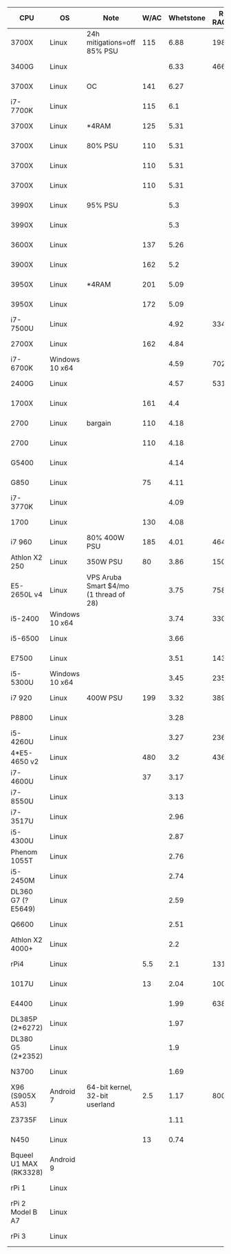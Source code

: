CPU|OS|Note|W/AC|Whetstone|R@H RAC/real|R@H date|OPN RAC/real|OPN date|$/RAM|$/PSU|$/mobo|$/CPU|$ date|Listed FLOPS|TDP|core|thread|cache|base|all-turbo|boost|RAMGB|RAMMHZ
-|-|-|-|-|-|-|-|-|-|-|-|-|-|-|-|-|-|-|-|-|-|-|-
3700X|Linux|24h mitigations=off 85% PSU|115|6.88|19880|2020-10-07|13482|2020-07-04|70|45|60|400|2020-05|||8|16|36|3.6||4.4|16|3200
3400G|Linux|||6.33|4663|2020-06-06|||35|45|60|220|2020-05||65|4|8|6|3.7||4.2|8|2933
3700X|Linux|OC|141|6.27|||||70|45|60|400|2020-05|||8|16|36|4.25||4.4|16|3200
i7-7700K|Linux||115|6.1|||||25|40|30|150|2020-05||91|4|8|8|4.2||4.5|8|2400
3700X|Linux|*4RAM|125|5.31|||||333|45|75|400|2020-05||65|8|16|36|3.6||4.4|64|3200
3700X|Linux|80% PSU|110|5.31|||||70|23|60|400|2020-05||65|8|16|36|3.6||4.4|16|3200
3700X|Linux||110|5.31|||||70|45|60|400|2020-05||65|8|16|36|3.6||4.4|16|3200
3700X|Linux||110|5.31|||||82|44|56|360|2020-06||65|8|16|36|3.6||4.4|16|3200
3990X|Linux|95% PSU||5.3|||||560|200|333|3990|2020-05||280|64|128|288|2.9||4.3|128|4*3200
3990X|Linux|||5.3|||||560|60|333|3990|2020-05||280|64|128|288|2.9||4.3|128|4*3200
3600X|Linux||137|5.26|||||53|45|60|233|2020-05||95|6|12|35|3.8||4.4|12|3200
3900X|Linux||162|5.2|||||105|45|60|500|2020-05||105|12|24|70|3.8||4.6|24|3200
3950X|Linux|*4RAM|201|5.09|||||560|45|60|1000|2020-05||105|16|32|72|3.5||4.7|128|3200
3950X|Linux||172|5.09|||||140|45|60|1000|2020-05||105|16|32|72|3.5||4.7|32|3200
i7-7500U|Linux|||4.92|3345|2020-06-03|||||||||15|2|4|4|2.7||3.5|8|2133
2700X|Linux||162|4.84|||||70|45|60|200|2020-05||105|8|16|20|3.7||4.3|16|2933
i7-6700K|Windows 10 x64|||4.59|7025|2020-10-07|||||||||91|4|8|8|4||4.2|16|2133
2400G|Linux|||4.57|5316|2020-06-02|||35|45|60|117|2020-05||65|4|8|6|3.6||3.9|8|2933
1700X|Linux||161|4.4|||||76|33|57|133|2020-05||95|8|16|20|3.4||3.8|16|2667
2700|Linux|bargain|110|4.18|||||76|33|57|133|2020-06||65|8|16|20|3.2||4.1|16|2933
2700|Linux||110|4.18|||||70|45|60|200|2020-05||65|8|16|20|3.2||4.1|16|2933
G5400|Linux|||4.14||||||||66|2020-05||58|2|4|4|3.7|||2|2400
G850|Linux||75|4.11|||||||||2020-10||65|2||3|2.9|||2|1333
i7-3770K|Linux|||4.09||||||||100|2020-10||77|4|8|8|3.5||3.9|8|1600
1700|Linux||130|4.08|||||76|33|57|133|2020-05||65|8|16|20|3||3.7|16|2667
i7 960|Linux|80% 400W PSU|185|4.01|4646|2020-10-07|||||||||130|4|8|8|3.2||3.46|24|1066
Athlon X2 250|Linux|350W PSU|80|3.86|1500|2020-10-02|||||||||65|2||2|3|||8|1333
E5-2650L v4|Linux|VPS Aruba Smart $4/mo (1 thread of 28)||3.75|758|2020-06-19|||||||||2.3|1||1.25|1.7||2.5|1|2400
i5-2400|Windows 10 x64|||3.74|3303|2020-10-07|||||||||95|4||6|3.1||3.4|12|1333
i5-6500|Linux|||3.66||||||||66|2020-05||65|4||6|3.2||3.6|4|2133
E7500|Linux|||3.51|1436|2020-05-28||||||66|2020-05||65|2||3|2.93|||2|1066
i5-5300U|Windows 10 x64|||3.45|2357|2020-10-07|||||||||15|2|4|3|2.3||2.9|8|1600
i7 920|Linux|400W PSU|199|3.32|3893|2020-10-07|||||||||130|4|8|8|2.67||2.93|12|1066
P8800|Linux|||3.28||||||||66|2020-05||25|2||3|2.66|||2|1066
i5-4260U|Linux|||3.27|2366|2020-03-01||||||66|2020-05||15|2|4|3|1.4|2.4|2.7|4|1600
4*E5-4650 v2|Linux||480|3.2|43618|2020-10-07|||1500|500|1000|1148|2020-10||380|40|80|100|2.4|2.7|2.9|384|1866
i7-4600U|Linux||37|3.17||||||||66|2020-05||15|2|4|4|2.1|2.6|3.3||1600
i7-8550U|Linux|||3.13||||||||66|2020-10||25|4|8|8|2||4||2400
i7-3517U|Linux|||2.96||||||||66|2020-10||17|2|4|4|1.9||3||1600
i5-4300U|Linux|||2.87||||||||66|2020-10||15|2|4|3|1.9||2.9||1600
Phenom 1055T|Linux|||2.76||||||||66|2020-05||95|6||9|2.8|||6|1600
i5-2450M|Linux|||2.74||||||||66|2020-10||35|2|4|3|2.5||3.1||1333
DL360 G7 (? E5649)|Linux|||2.59|||||||||2020-10||80|6|12|12|2.53|||12|1333
Q6600|Linux|||2.51||||||||66|2020-05||65|4||8|2.4|||4|1066
Athlon X2 4000+|Linux|||2.2||||||||66|2020-05||65|2||2|2|||2|800
rPi4|Linux||5.5|2.1|1311|2020-10-07|750|2020-08-01||5|5|55|2020-05|||4||1|1.5|||4|3200
1017U|Linux||13|2.04|1000|2020-03-01|1100|2020-07-01||||66|2020-05||17|2||2|1.6|||3|1600
E4400|Linux|||1.99|638|2020-06-19|||||||||65|2||2|2|||3|800
DL385P (2*6272)|Linux|||1.97||||||||200|2020-10||230|32||16|2.1|||32|1333
DL380 G5 (2*2352)|Linux|||1.9||||||||0|2020-10||150|8|||2.1|||8|1800
N3700|Linux|||1.69||||||||66|2020-10||6|4||2|1.6||2.4||1600
X96 (S905X A53)|Android 7|64-bit kernel, 32-bit userland|2.5|1.17|800|2020-07-04|254|2020-10-07||||20|2020-05||2|4||0.75|1.2|||2|800
Z3735F|Linux|||1.11||||||||66|2020-10||4|4||2|1.33||1.83||1333
N450|Linux||13|0.74||||||||66|2020-05||5.5|1|2|0.5|1.66|||1|667
Bqueel U1 MAX (RK3328)|Android 9||||||409|2020-07-04||||||||4||||||4|
rPi 1|Linux||||||33|2020-09-25||||||||1|||0.7|||0.5|
rPi 2 Model B A7|Linux||||||154|2020-09-08||||||||4|||0.9|||1|
rPi 3|Linux||||||239|2020-08-11||||||||4||||||1|
